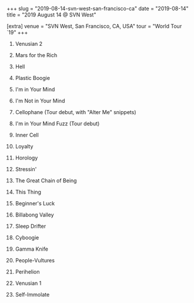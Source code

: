 +++
slug = "2019-08-14-svn-west-san-francisco-ca"
date = "2019-08-14"
title = "2019 August 14 @ SVN West"

[extra]
venue = "SVN West, San Francisco, CA, USA"
tour = "World Tour `19"
+++


 1. Venusian 2

 2. Mars for the Rich

 3. Hell

 4. Plastic Boogie

 5. I'm in Your Mind

 6. I'm Not in Your Mind

 7. Cellophane
    (Tour debut, with "Alter Me" snippets)

 8. I'm in Your Mind Fuzz
    (Tour debut)

 9. Inner Cell

10. Loyalty

11. Horology

12. Stressin'

13. The Great Chain of Being

14. This Thing

15. Beginner's Luck

16. Billabong Valley

17. Sleep Drifter

18. Cyboogie

19. Gamma Knife

20. People-Vultures

21. Perihelion

22. Venusian 1

23. Self-Immolate


